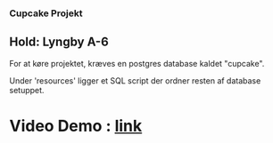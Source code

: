 ### Cupcake Projekt

## Hold: Lyngby A-6

For at køre projektet, kræves en postgres database kaldet "cupcake".

Under 'resources' ligger et SQL script der ordner resten af database setuppet.

# Video Demo : [link](https://youtu.be/Xl-DBiWjB5o)
